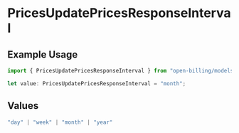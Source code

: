 # PricesUpdatePricesResponseInterval

## Example Usage

```typescript
import { PricesUpdatePricesResponseInterval } from "open-billing/models/operations";

let value: PricesUpdatePricesResponseInterval = "month";
```

## Values

```typescript
"day" | "week" | "month" | "year"
```